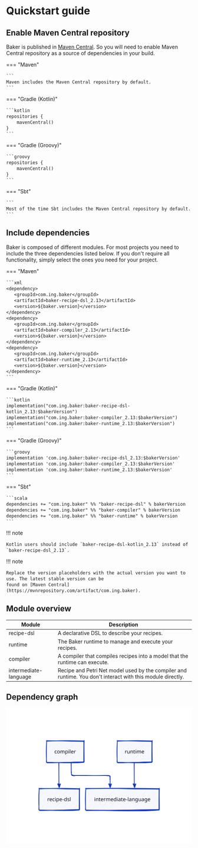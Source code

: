 # Quickstart guide

## Enable Maven Central repository

Baker is published in [Maven Central](https://mvnrepository.com/artifact/com.ing.baker). So you will need to enable
Maven Central repository as a source of dependencies in your build.

=== "Maven"

    ```
    Maven includes the Maven Central repository by default.
    ```

=== "Gradle (Kotlin)"

    ```kotlin
    repositories {
        mavenCentral()
    }
    ```

=== "Gradle (Groovy)"

    ```groovy
    repositories {
        mavenCentral()
    }
    ```

=== "Sbt"

    ```
    Most of the time Sbt includes the Maven Central repository by default.
    ```

## Include dependencies

Baker is composed of different modules. For most projects you need to include the three dependencies listed below.
If you don't require all functionality, simply select the ones you need for your project.

=== "Maven"

    ```xml 
    <dependency>
       <groupId>com.ing.baker</groupId>
       <artifactId>baker-recipe-dsl_2.13</artifactId>
       <version>${baker.version}</version>
    </dependency>
    <dependency>
       <groupId>com.ing.baker</groupId>
       <artifactId>baker-compiler_2.13</artifactId>
       <version>${baker.version}</version>
    </dependency>
    <dependency>
       <groupId>com.ing.baker</groupId>
       <artifactId>baker-runtime_2.13</artifactId>
       <version>${baker.version}</version>
    </dependency>
    ```

=== "Gradle (Kotlin)"

    ```kotlin
    implementation("com.ing.baker:baker-recipe-dsl-kotlin_2.13:$bakerVersion")
    implementation("com.ing.baker:baker-compiler_2.13:$bakerVersion")
    implementation("com.ing.baker:baker-runtime_2.13:$bakerVersion")
    ```

=== "Gradle (Groovy)"

    ```groovy
    implementation 'com.ing.baker:baker-recipe-dsl_2.13:$bakerVersion'
    implementation 'com.ing.baker:baker-compiler_2.13:$bakerVersion'
    implementation 'com.ing.baker:baker-runtime_2.13:$bakerVersion'
    ```

=== "Sbt"

    ```scala 
    dependencies += "com.ing.baker" %% "baker-recipe-dsl" % bakerVersion
    dependencies += "com.ing.baker" %% "baker-compiler" % bakerVersion
    dependencies += "com.ing.baker" %% "baker-runtime" % bakerVersion
    ```

!!! note

    Kotlin users should include `baker-recipe-dsl-kotlin_2.13` instead of `baker-recipe-dsl_2.13`.

!!! note

    Replace the version placeholders with the actual version you want to use. The latest stable version can be 
    found on [Maven Central](https://mvnrepository.com/artifact/com.ing.baker).

## Module overview

| Module                | Description                                                                                                |
|-----------------------|------------------------------------------------------------------------------------------------------------|
| recipe-dsl            | A declarative DSL to describe your recipes.                                                                |
| runtime               | The Baker runtime to manage and execute your recipes.                                                      |
| compiler              | A compiler that compiles recipes into a model that the runtime can execute.                                |
| intermediate-language | Recipe and Petri Net model used by the compiler and runtime. You don't interact with this module directly. |

## Dependency graph

![Dependency graph](../images/module-dependencies.svg)
